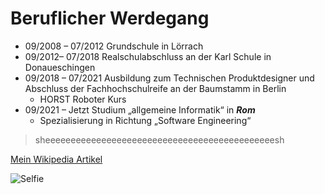 # Beruflicher Werdegang
* 09/2008 – 07/2012 Grundschule in Lörrach
* 09/2012– 07/2018 Realschulabschluss an der Karl Schule in Donaueschingen
* 09/2018 – 07/2021 Ausbildung zum Technischen Produktdesigner
und Abschluss der Fachhochschulreife an der
Baumstamm in Berlin
    * HORST Roboter Kurs
* 09/2021 – Jetzt Studium „allgemeine Informatik“ in ***Rom***
    * Spezialisierung in Richtung „Software
Engineering“

> sheeeeeeeeeeeeeeeeeeeeeeeeeeeeeeeeeeeeeeeeeeeeesh


[Mein Wikipedia Artikel](https://de.wikipedia.org/wiki/Apache_207 "sheeeesh")



![Selfie](https://www.amogus.org/amogus.png "selfie")